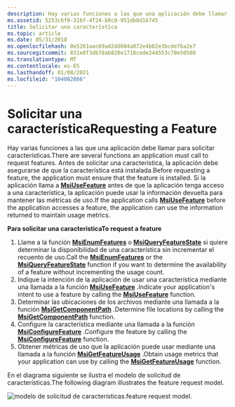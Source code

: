 ```yaml
---
description: Hay varias funciones a las que una aplicación debe llamar para solicitar características.
ms.assetid: 5253c6f0-316f-4f24-b0c0-951db8d16745
title: Solicitar una característica
ms.topic: article
ms.date: 05/31/2018
ms.openlocfilehash: 0e5261aac69ad2dd604a072e4b02e3bcde76a2e7
ms.sourcegitcommit: 831e8f3db78ab820e1710cede244553c70e50500
ms.translationtype: MT
ms.contentlocale: es-ES
ms.lasthandoff: 01/08/2021
ms.locfileid: "104082886"
---
```

# <a name="requesting-a-feature"></a><span data-ttu-id="2d12b-103">Solicitar una característica</span><span class="sxs-lookup"><span data-stu-id="2d12b-103">Requesting a Feature</span></span>

<span data-ttu-id="2d12b-104">Hay varias funciones a las que una aplicación debe llamar para solicitar características.</span><span class="sxs-lookup"><span data-stu-id="2d12b-104">There are several functions an application must call to request features.</span></span> <span data-ttu-id="2d12b-105">Antes de solicitar una característica, la aplicación debe asegurarse de que la característica está instalada.</span><span class="sxs-lookup"><span data-stu-id="2d12b-105">Before requesting a feature, the application must ensure that the feature is installed.</span></span> <span data-ttu-id="2d12b-106">Si la aplicación llama a [**MsiUseFeature**](/windows/desktop/api/Msi/nf-msi-msiusefeaturea) antes de que la aplicación tenga acceso a una característica, la aplicación puede usar la información devuelta para mantener las métricas de uso.</span><span class="sxs-lookup"><span data-stu-id="2d12b-106">If the application calls [**MsiUseFeature**](/windows/desktop/api/Msi/nf-msi-msiusefeaturea) before the application accesses a feature, the application can use the information returned to maintain usage metrics.</span></span>

<span data-ttu-id="2d12b-107">**Para solicitar una característica**</span><span class="sxs-lookup"><span data-stu-id="2d12b-107">**To request a feature**</span></span>

1.  <span data-ttu-id="2d12b-108">Llame a la función [**MsiEnumFeatures**](/windows/desktop/api/Msi/nf-msi-msienumfeaturesa) o [**MsiQueryFeatureState**](/windows/desktop/api/Msi/nf-msi-msiqueryfeaturestatea) si quiere determinar la disponibilidad de una característica sin incrementar el recuento de uso.</span><span class="sxs-lookup"><span data-stu-id="2d12b-108">Call the [**MsiEnumFeatures**](/windows/desktop/api/Msi/nf-msi-msienumfeaturesa) or the [**MsiQueryFeatureState**](/windows/desktop/api/Msi/nf-msi-msiqueryfeaturestatea) function if you want to determine the availability of a feature without incrementing the usage count.</span></span>
2.  <span data-ttu-id="2d12b-109">Indique la intención de la aplicación de usar una característica mediante una llamada a la función [**MsiUseFeature**](/windows/desktop/api/Msi/nf-msi-msiusefeaturea) .</span><span class="sxs-lookup"><span data-stu-id="2d12b-109">Indicate your application's intent to use a feature by calling the [**MsiUseFeature**](/windows/desktop/api/Msi/nf-msi-msiusefeaturea) function.</span></span>
3.  <span data-ttu-id="2d12b-110">Determinar las ubicaciones de los archivos mediante una llamada a la función [**MsiGetComponentPath**](/windows/desktop/api/Msi/nf-msi-msigetcomponentpatha) .</span><span class="sxs-lookup"><span data-stu-id="2d12b-110">Determine file locations by calling the [**MsiGetComponentPath**](/windows/desktop/api/Msi/nf-msi-msigetcomponentpatha) function.</span></span>
4.  <span data-ttu-id="2d12b-111">Configure la característica mediante una llamada a la función [**MsiConfigureFeature**](/windows/desktop/api/Msi/nf-msi-msiconfigurefeaturea) .</span><span class="sxs-lookup"><span data-stu-id="2d12b-111">Configure the feature by calling the [**MsiConfigureFeature**](/windows/desktop/api/Msi/nf-msi-msiconfigurefeaturea) function.</span></span>
5.  <span data-ttu-id="2d12b-112">Obtener métricas de uso que la aplicación puede usar mediante una llamada a la función [**MsiGetFeatureUsage**](/windows/desktop/api/Msi/nf-msi-msigetfeatureusagea) .</span><span class="sxs-lookup"><span data-stu-id="2d12b-112">Obtain usage metrics that your application can use by calling the [**MsiGetFeatureUsage**](/windows/desktop/api/Msi/nf-msi-msigetfeatureusagea) function.</span></span>

<span data-ttu-id="2d12b-113">En el diagrama siguiente se ilustra el modelo de solicitud de características.</span><span class="sxs-lookup"><span data-stu-id="2d12b-113">The following diagram illustrates the feature request model.</span></span>

![<span data-ttu-id="2d12b-114">modelo de solicitud de características.</span><span class="sxs-lookup"><span data-stu-id="2d12b-114">feature request model.</span></span> ](images/over2.png)

 

 



